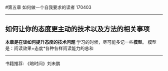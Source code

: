 #第五章 如何做一个自我要求的读者
170403
- - - - -
## 如何让你的态度更主动的技术以及方法的相关事项
**本章是在谈如何提升态度的技术问题**
学习的时候，尽可能多记一些**模型**。
模型是：阅读效果=态度*各种各样阅读能力的总和











- - - - -
书籍推荐:
《暗时间》刘未鹏